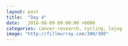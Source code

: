 ```yaml
---
layout: post
title:  "Day 4"
date:   2016-08-09 09:00:00 +0000
categories: cancer-research, cycling, lejog
image: "http://fillmurray.com/300/300"
---
```

